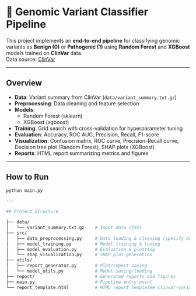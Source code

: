 # 🧬 Genomic Variant Classifier Pipeline

This project implements an **end-to-end pipeline** for classifying genomic variants as **Benign (0)** or **Pathogenic (1)** using **Random Forest** and **XGBoost** models trained on **ClinVar** data.  
Data source: [ClinVar](https://www.ncbi.nlm.nih.gov/clinvar/)

---

## Overview

- **Data**: Variant summary from ClinVar (`data/variant_summary.txt.gz`)
- **Preprocessing**: Data cleaning and feature selection
- **Models**: 
  - Random Forest (sklearn)
  - XGBoost (xgboost)
- **Training**: Grid search with cross-validation for hyperparameter tuning
- **Evaluation**: Accuracy, ROC AUC, Precision, Recall, F1-score
- **Visualization**: Confusion matrix, ROC curve, Precision-Recall curve, Decision tree plot (Random Forest), SHAP plots (XGBoost)
- **Reports**: HTML report summarizing metrics and figures

---

## How to Run

```bash
python main.py

---

## Project Structure

├── data/
│   └── variant_summary.txt.gz    # Input data (TSV)
├── src/
│   ├── data_preprocessing.py     # Data loading & cleaning (specify dataset size in "int=")
│   ├── model_training.py         # Model training & tuning
│   ├── model_evaluation.py       # Evaluation & plotting
│   └── shap_visualization.py     # SHAP plot generation
├── utils/
│   ├── report_generator.py       # Plot/report saving
│   └── model_utils.py            # Model saving/loading
├── report/                       # Generated reports and figures
├── main.py                       # Pipeline entry point
└── report_template.html          # HTML report template# clinvar-variant-classifier
